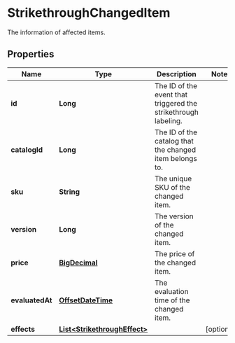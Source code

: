 

# StrikethroughChangedItem

The information of affected items.
## Properties

Name | Type | Description | Notes
------------ | ------------- | ------------- | -------------
**id** | **Long** | The ID of the event that triggered the strikethrough labeling. | 
**catalogId** | **Long** | The ID of the catalog that the changed item belongs to. | 
**sku** | **String** | The unique SKU of the changed item. | 
**version** | **Long** | The version of the changed item. | 
**price** | [**BigDecimal**](BigDecimal.md) | The price of the changed item. | 
**evaluatedAt** | [**OffsetDateTime**](OffsetDateTime.md) | The evaluation time of the changed item. | 
**effects** | [**List&lt;StrikethroughEffect&gt;**](StrikethroughEffect.md) |  |  [optional]




